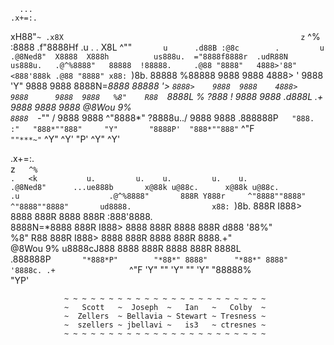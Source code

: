       ...                                                            .x+=:.   
   xH88"`~ .x8X                                                     z`    ^%  
 :8888   .f"8888Hf                .u    .                              .   <k 
:8888>  X8L  ^""`        u      .d88B :@8c        .         u        .@8Ned8" 
X8888  X888h          us888u.  ="8888f8888r  .udR88N     us888u.   .@^%8888"  
88888  !88888.     .@88 "8888"   4888>'88"  <888'888k .@88 "8888" x88:  `)8b. 
88888   %88888     9888  9888    4888> '    9888 'Y"  9888  9888  8888N=*8888 
88888 '> `8888>    9888  9888    4888>      9888      9888  9888   %8"    R88 
`8888L %  ?888   ! 9888  9888   .d888L .+   9888      9888  9888    @8Wou 9%  
 `8888  `-*""   /  9888  9888   ^"8888*"    ?8888u../ 9888  9888  .888888P`   
   "888.      :"   "888*""888"     "Y"       "8888P'  "888*""888" `   ^"F     
     `""***~"`      ^Y"   ^Y'                  "P'     ^Y"   ^Y'              
                                                                              
                                                                              
                                                                              
   .x+=:.                                                                     
  z`    ^%                                                                    
     .   <k           u.         u.    u.         u.    u.                             
   .@8Ned8"      ...ue888b       x@88k u@88c.      x@88k u@88c.          .u                   
 .@^%8888"       888R Y888r     ^"8888""8888"     ^"8888""8888"       ud8888.                 
x88:  `)8b.      888R I888>       8888  888R        8888  888R      :888'8888.                
8888N=*8888      888R I888>       8888  888R        8888  888R      d888 '88%"                
 %8"    R88      888R I888>       8888  888R        8888  888R      8888.+"                   
  @8Wou 9%      u8888cJ888        8888  888R        8888  888R      8888L                     
.888888P`        "*888*P"        "*88*" 8888"      "*88*" 8888"     '8888c. .+                
`   ^"F            'Y"            ""   'Y"          ""   'Y"        "88888%                  
                                                                       "YP'                   
                                                       

                   
                ~ ~ ~ ~ ~ ~ ~ ~ ~ ~ ~ ~ ~ ~ ~ ~ ~ ~ ~ ~ ~ ~ ~
                ~   Scott   ~  Joseph  ~   Ian   ~   Colby  ~
                ~  Zellers  ~ Bellavia ~ Stewart ~ Tresness ~
                ~  szellers ~ jbellavi ~   is3   ~ ctresnes ~
                ~ ~ ~ ~ ~ ~ ~ ~ ~ ~ ~ ~ ~ ~ ~ ~ ~ ~ ~ ~ ~ ~ ~




